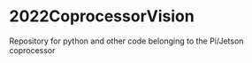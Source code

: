 # 2022CoprocessorVision
Repository for python and other code belonging to the Pi/Jetson coprocessor
